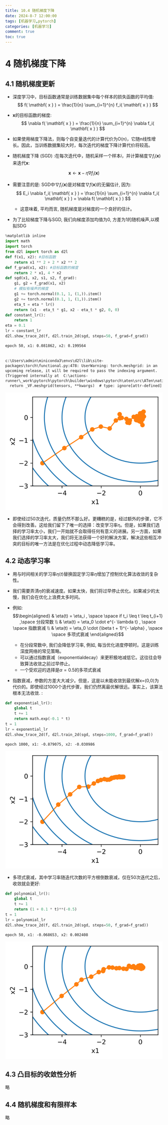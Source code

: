```yaml
---
title: 10.4 随机梯度下降
date: 2024-8-7 12:00:00
tags: [机器学习,pytorch]
categories: [机器学习]
comment: true
toc: true
---
```

#  
<!--more-->
# 4 随机梯度下降

## 4.1 随机梯度更新

- 深度学习中，目标函数通常是训练数据集中每个样本的损失函数的平均值:
$$ f( \mathbf{ x } ) = \frac{1}{n} \sum_{i=1}^{n} f_i( \mathbf{ x } ) $$
- $\mathbf{ x }$的目标函数的梯度:
$$ \nabla f( \mathbf{ x } ) = \frac{1}{n} \sum_{i=1}^{n} \nabla f_i( \mathbf{ x } ) $$

- 如果使用梯度下降法，则每个自变量迭代的计算代价为O(n)，它随n线性增长。因此，当训练数据集较大时，每次迭代的梯度下降计算代价将较高。

- 随机梯度下降 (SGD) :在每次迭代中，随机采样一个样本$i$，并计算梯度$\nabla f_i( \mathbf{ x } )$来迭代$\mathbf{ x }$:

$$ \mathbf{ x } \leftarrow \mathbf{ x } - \eta \nabla f_i( \mathbf{ x } ) $$

- 需要注意的是: SGD中$\nabla f_i( \mathbf{ x } )$是对梯度$\nabla f( \mathbf{ x } )$的无偏估计, 因为:
$$ E_i \nabla f_i( \mathbf{ x } ) = \frac{1}{n} \sum_{i=1}^{n} \nabla f_i( \mathbf{ x } ) = \nabla f( \mathbf{ x } ) $$

    - 这意味着, 平均而言, 随机梯度是对梯度的一个良好的估计。

- 为了比较梯度下降与SGD, 我们向梯度添加均值为0, 方差为1的随机噪声,以模拟SDG


```python
%matplotlib inline
import math
import torch
from d2l import torch as d2l
def f(x1, x2): #目标函数
    return x1 ** 2 + 2 * x2 ** 2
def f_grad(x1, x2): #目标函数的梯度
    return 2 * x1, 4 * x2
def sgd(x1, x2, s1, s2, f_grad):
    g1, g2 = f_grad(x1, x2)
    # 模拟有噪声的梯度
    g1 += torch.normal(0.1, 1, (1,)).item()
    g2 += torch.normal(0.1, 1, (1,)).item()
    eta_t = eta * lr()
    return (x1 - eta_t * g1, x2 - eta_t * g2, 0, 0)
def constant_lr():
    return 1
eta = 0.1
lr = constant_lr
d2l.show_trace_2d(f, d2l.train_2d(sgd, steps=50, f_grad=f_grad))
```

    epoch 50, x1: 0.081862, x2: 0.199564
    

    c:\Users\admin\miniconda3\envs\d2l\lib\site-packages\torch\functional.py:478: UserWarning: torch.meshgrid: in an upcoming release, it will be required to pass the indexing argument. (Triggered internally at  C:\actions-runner\_work\pytorch\pytorch\builder\windows\pytorch\aten\src\ATen\native\TensorShape.cpp:2895.)
      return _VF.meshgrid(tensors, **kwargs)  # type: ignore[attr-defined]
    


    
![svg](img/deeplearning/code/pytorch/10_optimize/4_stochastic_gradient_descent_files/4_stochastic_gradient_descent_1_2.svg)
    


- 即使经过50次迭代，质量仍然不那么好。更糟糕的是，经过额外的步骤，它不会得到改善。这给我们留下了唯一的选择：改变学习率η。但是，如果我们选择的学习率太小，我们一开始就不会取得任何有意义的进展。另一方面，如果我们选择的学习率太大，我们将无法获得一个好的解决方案，解决这些相互冲突的目标的唯一方法是在优化过程中动态降低学习率。

## 4.2 动态学习率

- 用与时间相关的学习率$\eta(t)$替换固定学习率$\eta$增加了控制优化算法收敛的复杂性。

- 我们需要弄清$\eta$的衰减速度。如果太快，我们将过早停止优化。如果减少的太慢，我们会在优化上浪费太多时间。

- 例如:
$$\begin{aligned} & \eta(t) = \eta_i , \space \space if t_i \leq t \leq t_{i+1} ,\space 分段常数 \\
 & \eta(t) = \eta_0 \cdot e^{- \lambda t} , \space \space 指数衰减 \\
 & \eta(t) = \eta_0 \cdot (\beta t + 1)^{- \alpha} , \space \space 多项式衰减 \end{aligned}$$
 
    - 在分段常数中, 我们会降低学习率, 例如, 每当优化进度停顿时。这是训练深度网络的常见策略。
    - 可以通过指数衰减（exponentialdecay）来更积极地减低它。这往往会导致算法收敛之前过早停止。
    - 一个受欢迎的选择是$\alpha = 0.5$的多项式衰减

- 指数衰减，参数的方差大大减少。但是，这是以未能收敛到最优解x=(0,0)为代价的。即使经过1000个迭代步骤，我们仍然离最优解很远。事实上，该算法根本无法收敛. :


```python
def exponential_lr():
    global t
    t += 1
    return math.exp(-0.1 * t)
t = 1
lr = exponential_lr
d2l.show_trace_2d(f, d2l.train_2d(sgd, steps=1000, f_grad=f_grad))
```

    epoch 1000, x1: -0.879075, x2: -0.030986
    


    
![svg](img/deeplearning/code/pytorch/10_optimize/4_stochastic_gradient_descent_files/4_stochastic_gradient_descent_3_1.svg)
    


- 多项式衰减，其中学习率随迭代次数的平方根倒数衰减，仅在50次迭代之后，收敛就会更好:


```python
def polynomial_lr():
    global t
    t += 1
    return (1 + 0.1 * t)**(-0.5)
t = 1
lr = polynomial_lr
d2l.show_trace_2d(f, d2l.train_2d(sgd, steps=50, f_grad=f_grad))
```

    epoch 50, x1: -0.068653, x2: 0.002408
    


    
![svg](img/deeplearning/code/pytorch/10_optimize/4_stochastic_gradient_descent_files/4_stochastic_gradient_descent_5_1.svg)
    


## 4.3 凸目标的收敛性分析

略

## 4.4 随机梯度和有限样本

略

